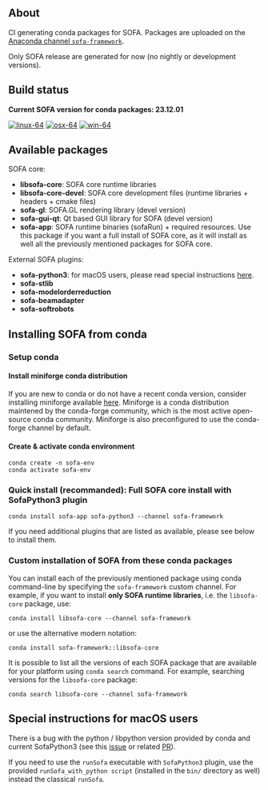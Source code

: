 ## About

CI generating conda packages for SOFA.
Packages are uploaded on the [Anaconda channel `sofa-framework`](https://anaconda.org/sofa-framework/repo).

Only SOFA release are generated for now (no nightly or development versions).

## Build status

**Current SOFA version for conda packages: 23.12.01**

[![linux-64](https://github.com/sofa-framework/conda-ci/actions/workflows/build_publish_linux-64.yml/badge.svg)](https://github.com/sofa-framework/conda-ci/actions/workflows/build_publish_linux-64.yml) [![osx-64](https://github.com/sofa-framework/conda-ci/actions/workflows/build_publish_osx-64.yml/badge.svg)](https://github.com/sofa-framework/conda-ci/actions/workflows/build_publish_osx-64.yml) [![win-64](https://github.com/sofa-framework/conda-ci/actions/workflows/build_publish_win-64.yml/badge.svg)](https://github.com/sofa-framework/conda-ci/actions/workflows/build_publish_win-64.yml)

## Available packages

SOFA core:
  - **libsofa-core**: SOFA core runtime libraries
  - **libsofa-core-devel**: SOFA core development files (runtime libraries + headers + cmake files)
  - **sofa-gl**: SOFA.GL rendering library (devel version)
  - **sofa-gui-qt**: Qt based GUI library for SOFA (devel version)
  - **sofa-app**: SOFA runtime binaries (sofaRun) + required resources. Use this package if you want a full install of SOFA core, as it will install as well all the previously mentioned packages for SOFA core. 

External SOFA plugins:
  - **sofa-python3**: for macOS users, please read special instructions [here](#special-instructions-for-macOS-users).
  - **sofa-stlib**
  - **sofa-modelorderreduction**
  - **sofa-beamadapter**
  - **sofa-softrobots**

## Installing SOFA from conda

### Setup conda

#### Install miniforge conda distribution

If you are new to conda or do not have a recent conda version, consider installing miniforge available [here](https://github.com/conda-forge/miniforge). Miniforge is a conda distribution maintened by the conda-forge community, which is the most active open-source conda community. Miniforge is also preconfigured to use the conda-forge channel by default. 

#### Create & activate conda environment

```
conda create -n sofa-env
conda activate sofa-env
```

### Quick install (recommanded): Full SOFA core install with SofaPython3 plugin

```
conda install sofa-app sofa-python3 --channel sofa-framework
```

If you need additional plugins that are listed as available, please see below to install them.

### Custom installation of SOFA from these conda packages

You can install each of the previously mentioned package using conda command-line by specifying the `sofa-framework` custom channel. For example, if you want to install **only SOFA runtime libraries**, i.e. the `libsofa-core` package, use:

```
conda install libsofa-core --channel sofa-framework
```

or use the alternative modern notation:

```
conda install sofa-framework::libsofa-core
```

It is possible to list all the versions of each SOFA package that are available for your platform using `conda search` command. For example, searching versions for the `libsofa-core` package:

```
conda search libsofa-core --channel sofa-framework
```

## Special instructions for macOS users

There is a bug with the python / libpython version provided by conda and current SofaPython3 (see this [issue](https://github.com/sofa-framework/SofaPython3/issues/393) or related [PR](https://github.com/sofa-framework/SofaPython3/pull/394)).

If you need to use the `runSofa` executable with `SofaPython3` plugin, use the provided `runSofa_with_python script` (installed in the `bin/` directory as well) instead the classical `runSofa`.
